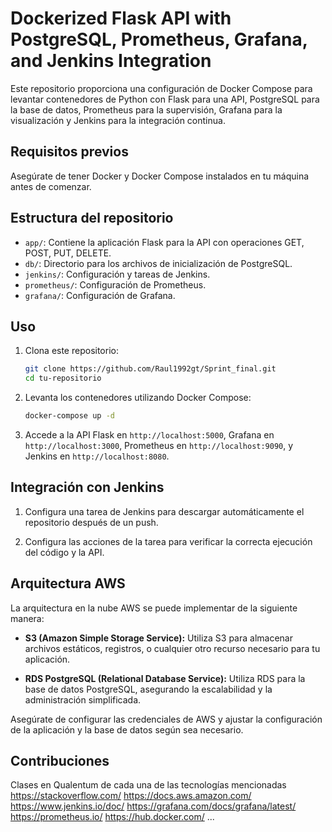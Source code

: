 # Dockerized Flask API with PostgreSQL, Prometheus, Grafana, and Jenkins Integration

Este repositorio proporciona una configuración de Docker Compose para levantar contenedores de Python con Flask para una API, PostgreSQL para la base de datos, Prometheus para la supervisión, Grafana para la visualización y Jenkins para la integración continua.

## Requisitos previos
Asegúrate de tener Docker y Docker Compose instalados en tu máquina antes de comenzar.

## Estructura del repositorio

- `app/`: Contiene la aplicación Flask para la API con operaciones GET, POST, PUT, DELETE.
- `db/`: Directorio para los archivos de inicialización de PostgreSQL.
- `jenkins/`: Configuración y tareas de Jenkins.
- `prometheus/`: Configuración de Prometheus.
- `grafana/`: Configuración de Grafana.

## Uso

1. Clona este repositorio:

    ```bash
    git clone https://github.com/Raul1992gt/Sprint_final.git
    cd tu-repositorio
    ```

2. Levanta los contenedores utilizando Docker Compose:

    ```bash
    docker-compose up -d
    ```

3. Accede a la API Flask en `http://localhost:5000`, Grafana en `http://localhost:3000`, Prometheus en `http://localhost:9090`, y Jenkins en `http://localhost:8080`.

## Integración con Jenkins

1. Configura una tarea de Jenkins para descargar automáticamente el repositorio después de un push.

2. Configura las acciones de la tarea para verificar la correcta ejecución del código y la API.

## Arquitectura AWS

La arquitectura en la nube AWS se puede implementar de la siguiente manera:

- **S3 (Amazon Simple Storage Service):** Utiliza S3 para almacenar archivos estáticos, registros, o cualquier otro recurso necesario para tu aplicación.

- **RDS PostgreSQL (Relational Database Service):** Utiliza RDS para la base de datos PostgreSQL, asegurando la escalabilidad y la administración simplificada.

Asegúrate de configurar las credenciales de AWS y ajustar la configuración de la aplicación y la base de datos según sea necesario.

## Contribuciones

Clases en Qualentum de cada una de las tecnologías mencionadas
https://stackoverflow.com/
https://docs.aws.amazon.com/
https://www.jenkins.io/doc/
https://grafana.com/docs/grafana/latest/
https://prometheus.io/
https://hub.docker.com/
...
